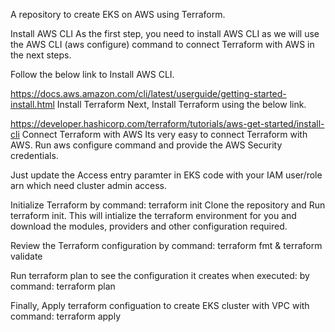 A repository to create EKS on AWS using Terraform.

Install AWS CLI
As the first step, you need to install AWS CLI as we will use the AWS CLI (aws configure) command to connect Terraform with AWS in the next steps.

Follow the below link to Install AWS CLI.

https://docs.aws.amazon.com/cli/latest/userguide/getting-started-install.html
Install Terraform
Next, Install Terraform using the below link.

https://developer.hashicorp.com/terraform/tutorials/aws-get-started/install-cli
Connect Terraform with AWS
Its very easy to connect Terraform with AWS. Run aws configure command and provide the AWS Security credentials.

Just update the Access entry paramter in EKS code with your IAM user/role arn which need cluster admin access.

Initialize Terraform by command: terraform init
Clone the repository and Run terraform init. This will intialize the terraform environment for you and download the modules, providers and other configuration required.

Review the Terraform configuration by command: terraform fmt & terraform validate

Run terraform plan to see the configuration it creates when executed: by command: terraform plan

Finally, Apply terraform configuation to create EKS cluster with VPC with command: terraform apply